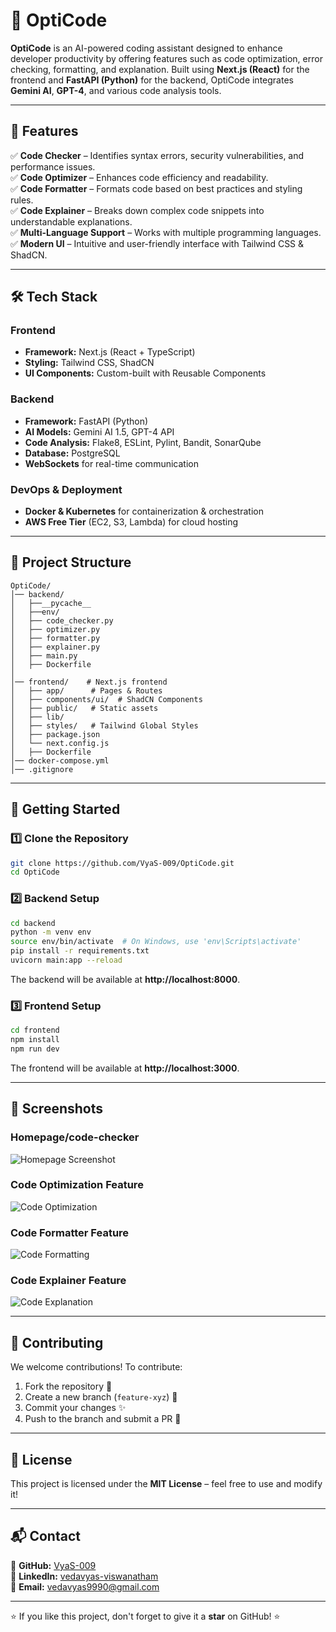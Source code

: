 # 🚀 OptiCode

**OptiCode** is an AI-powered coding assistant designed to enhance developer productivity by offering features such as code optimization, error checking, formatting, and explanation. Built using **Next.js (React)** for the frontend and **FastAPI (Python)** for the backend, OptiCode integrates **Gemini AI**, **GPT-4**, and various code analysis tools.

---

## 🌟 Features

✅ **Code Checker** – Identifies syntax errors, security vulnerabilities, and performance issues.  
✅ **Code Optimizer** – Enhances code efficiency and readability.  
✅ **Code Formatter** – Formats code based on best practices and styling rules.  
✅ **Code Explainer** – Breaks down complex code snippets into understandable explanations.  
✅ **Multi-Language Support** – Works with multiple programming languages.  
✅ **Modern UI** – Intuitive and user-friendly interface with Tailwind CSS & ShadCN.

---

## 🛠️ Tech Stack

### **Frontend**
- **Framework:** Next.js (React + TypeScript)
- **Styling:** Tailwind CSS, ShadCN
- **UI Components:** Custom-built with Reusable Components

### **Backend**
- **Framework:** FastAPI (Python)
- **AI Models:** Gemini AI 1.5, GPT-4 API
- **Code Analysis:** Flake8, ESLint, Pylint, Bandit, SonarQube
- **Database:** PostgreSQL
- **WebSockets** for real-time communication

### **DevOps & Deployment**
- **Docker & Kubernetes** for containerization & orchestration
- **AWS Free Tier** (EC2, S3, Lambda) for cloud hosting

---

## 📂 Project Structure

```
OptiCode/
│── backend/
│   ├──__pycache__
│   ├──env/
│   ├── code_checker.py
│   ├── optimizer.py
│   ├── formatter.py
│   ├── explainer.py
│   ├── main.py
│   ├── Dockerfile
│
│── frontend/    # Next.js frontend
│   ├── app/      # Pages & Routes
│   ├── components/ui/  # ShadCN Components
│   ├── public/   # Static assets
│   ├── lib/
│   ├── styles/   # Tailwind Global Styles
│   ├── package.json
│   └── next.config.js
│   ├── Dockerfile
│── docker-compose.yml
│── .gitignore
```

---

## 🚀 Getting Started

### **1️⃣ Clone the Repository**
```sh
git clone https://github.com/VyaS-009/OptiCode.git
cd OptiCode
```

### **2️⃣ Backend Setup**
```sh
cd backend
python -m venv env
source env/bin/activate  # On Windows, use 'env\Scripts\activate'
pip install -r requirements.txt
uvicorn main:app --reload
```
The backend will be available at **http://localhost:8000**.

### **3️⃣ Frontend Setup**
```sh
cd frontend
npm install
npm run dev
```
The frontend will be available at **http://localhost:3000**.

---

## 📸 Screenshots
### Homepage/code-checker
![Homepage Screenshot](OptiCode-Preview/Code_checker_page.png)

### Code Optimization Feature
![Code Optimization](OptiCode-Preview/optimizer_page.png)

### Code Formatter Feature
![Code Formatting](OptiCode-Preview/formatter_page.png)

### Code Explainer Feature
![Code Explanation](OptiCode-Preview/Explainer_page.png)


---

## 📌 Contributing
We welcome contributions! To contribute:
1. Fork the repository 📌
2. Create a new branch (`feature-xyz`) 🌱
3. Commit your changes ✨
4. Push to the branch and submit a PR 🚀

---

## 📄 License
This project is licensed under the **MIT License** – feel free to use and modify it!

---

## 📬 Contact
🔹 **GitHub:** [VyaS-009](https://github.com/VyaS-009)  
🔹 **LinkedIn:** [vedavyas-viswanatham](https://www.linkedin.com/in/vedavyas-viswanatham-3769a2219/)  
🔹 **Email:** vedavyas9990@gmail.com  

---

⭐ If you like this project, don't forget to give it a **star** on GitHub! ⭐


